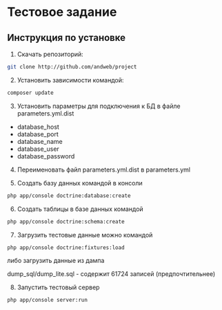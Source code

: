 Тестовое задание
================

## Инструкция по установке

1. Скачать репозиторий:

  ```bash
  git clone http://github.com/andweb/project
  ```

2. Установить зависимости командой:
  ```bash
  composer update
  ```

3. Установить параметры для подключения к БД в файле parameters.yml.dist
* database_host
* database_port
* database_name
* database_user
* database_password

4. Переименовать файл parameters.yml.dist в parameters.yml

5. Создать базу данных командой в консоли
  ```bash
  php app/console doctrine:database:create
  ```

6. Создать таблицы в базе данных командой
  ```bash
  php app/console doctrine:schema:create
  ```

7. Загрузить тестовые данные можно командой
  ```bash
  php app/console doctrine:fixtures:load
  ```

либо загрузить данные из дампа

dump_sql/dump_lite.sql - содержит 61724 записей (предпочтительнее)

8. Запустить тестовый сервер
  ```bash
  php app/console server:run
  ```
  